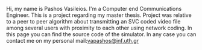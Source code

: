 Hi, my name is Pashos Vasileios. 
I'm a Computer end Communications Engineer. This is a project regarding my master thesis. Project was relative to a peer to peer algorithm about transmitting an SVC coded video file among several users with proximity to each other using network coding. In this page you can find the source code of the simulator. In any case you can contact me on my personal mail:vapashos@inf.uth.gr